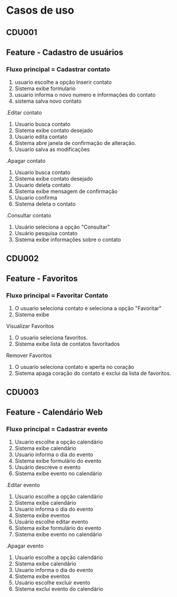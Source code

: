 # Casos de uso

## CDU001

## Feature - Cadastro de usuários
### Fluxo principal = Cadastrar contato
1. usuario escolhe a opção Inserir contato
2. Sistema exibe formulario
3. usuario informa o novo numero e informações do contato
4. sistema salva novo contato

.Editar contato
1. Usuario busca contato
2. Sistema exibe contato desejado
3. Usuario edita contato 
4. Sistema abre janela de confirmação de alteração.
5. Usuario salva as modificações

.Apagar contato
1. Usuario busca contato
2. Sistema exibe contato desejado
3. Usuario deleta contato
4. Sistema exibe mensagem de confirmação 
5. Usuario confirma 
6. Sistema deleta o contato

.Consultar contato
1. Usuário seleciona a opção "Consultar"
2. Usuário pesquisa contato
3. Sistema exibe informações sobre o contato


## CDU002

## Feature - Favoritos
### Fluxo principal = Favoritar Contato
1. O usuario seleciona contato e seleciona a opção "Favoritar"
2. Sistema exibe

Visualizar Favoritos
1. O usuario seleciona favoritos.
2. Sistema exibe lista de contatos favoritados

Remover Favoritos
1. O usuario seleciona contato e aperta no coração
2. Sistema apaga coração do contato e exclui da lista de favoritos.

## CDU003

## Feature - Calendário Web
### Fluxo principal = Cadastrar evento
1. Usuario escolhe a opção calendário
2. Sistema exibe calendário
3. Usuario informa o dia do evento 
4. Sistema exibe formulário do evento
5. Usuário descreve o evento
6. Sistema exibe evento no calendário

.Editar evento
1. Usuario escolhe a opção calendário
2. Sistema exibe calendário
3. Usuario informa o dia do evento 
4. Sistema exibe eventos
5. Usuário escolhe editar evento
6. Sistema exibe formulário do evento
7. Sistema exibe evento no calendário

.Apagar evento
1. Usuario escolhe a opção calendário
2. Sistema exibe calendário
3. Usuario informa o dia do evento 
4. Sistema exibe eventos
5. Usuário escolhe excluir evento
6. Sistema exclui evento do calendário
